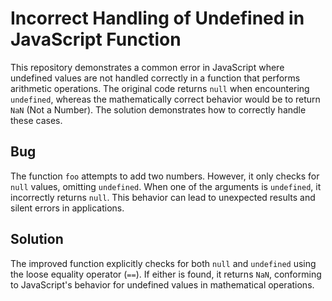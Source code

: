 # Incorrect Handling of Undefined in JavaScript Function

This repository demonstrates a common error in JavaScript where undefined values are not handled correctly in a function that performs arithmetic operations.  The original code returns `null` when encountering `undefined`, whereas the mathematically correct behavior would be to return `NaN` (Not a Number).  The solution demonstrates how to correctly handle these cases.

## Bug

The function `foo` attempts to add two numbers. However, it only checks for `null` values, omitting `undefined`. When one of the arguments is `undefined`, it incorrectly returns `null`. This behavior can lead to unexpected results and silent errors in applications.

## Solution

The improved function explicitly checks for both `null` and `undefined` using the loose equality operator (`==`).  If either is found, it returns `NaN`, conforming to JavaScript's behavior for undefined values in mathematical operations.